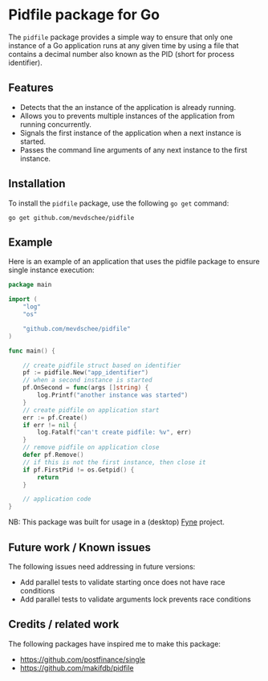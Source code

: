 # Pidfile package for Go

The `pidfile` package provides a simple way to ensure that only one instance of a Go application runs at any given time by using a file that contains a decimal number also known as the PID (short for process identifier).

## Features

- Detects that the an instance of the application is already running.
- Allows you to prevents multiple instances of the application from running concurrently.
- Signals the first instance of the application when a next instance is started.
- Passes the command line arguments of any next instance to the first instance.

## Installation

To install the `pidfile` package, use the following `go get` command:

    go get github.com/mevdschee/pidfile

## Example

Here is an example of an application that uses the pidfile package to ensure single instance execution:

```go
package main

import (
	"log"
	"os"

	"github.com/mevdschee/pidfile"
)

func main() {

	// create pidfile struct based on identifier
	pf := pidfile.New("app_identifier")
	// when a second instance is started
	pf.OnSecond = func(args []string) {
		log.Printf("another instance was started")
	}
	// create pidfile on application start
	err := pf.Create()
	if err != nil {
		log.Fatalf("can't create pidfile: %v", err)
	}
	// remove pidfile on application close
	defer pf.Remove()
	// if this is not the first instance, then close it
	if pf.FirstPid != os.Getpid() {
		return
	}

	// application code
}

```

NB: This package was built for usage in a (desktop) [Fyne](https://fyne.io/) project.

## Future work / Known issues

The following issues need addressing in future versions:

- Add parallel tests to validate starting once does not have race conditions
- Add parallel tests to validate arguments lock prevents race conditions

## Credits / related work

The following packages have inspired me to make this package:

- https://github.com/postfinance/single
- https://github.com/makifdb/pidfile
